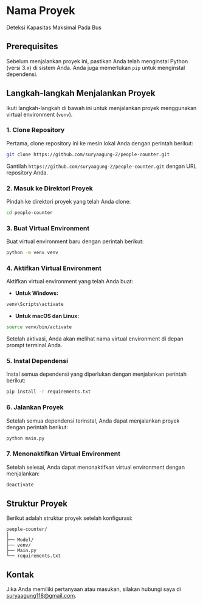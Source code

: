 # Nama Proyek

Deteksi Kapasitas Maksimal Pada Bus

## Prerequisites

Sebelum menjalankan proyek ini, pastikan Anda telah menginstal Python (versi 3.x) di sistem Anda. Anda juga memerlukan `pip` untuk menginstal dependensi.

## Langkah-langkah Menjalankan Proyek

Ikuti langkah-langkah di bawah ini untuk menjalankan proyek menggunakan virtual environment (`venv`).

### 1. Clone Repository

Pertama, clone repository ini ke mesin lokal Anda dengan perintah berikut:

```bash
git clone https://github.com/suryaagung-Z/people-counter.git
```

Gantilah `https://github.com/suryaagung-Z/people-counter.git` dengan URL repository Anda.

### 2. Masuk ke Direktori Proyek

Pindah ke direktori proyek yang telah Anda clone:

```bash
cd people-counter
```

### 3. Buat Virtual Environment

Buat virtual environment baru dengan perintah berikut:

```bash
python -m venv venv
```

### 4. Aktifkan Virtual Environment

Aktifkan virtual environment yang telah Anda buat:

- **Untuk Windows:**

```bash
venv\Scripts\activate
```

- **Untuk macOS dan Linux:**

```bash
source venv/bin/activate
```

Setelah aktivasi, Anda akan melihat nama virtual environment di depan prompt terminal Anda.

### 5. Instal Dependensi

Instal semua dependensi yang diperlukan dengan menjalankan perintah berikut:

```bash
pip install -r requirements.txt
```

### 6. Jalankan Proyek

Setelah semua dependensi terinstal, Anda dapat menjalankan proyek dengan perintah berikut:

```bash
python main.py
```

### 7. Menonaktifkan Virtual Environment

Setelah selesai, Anda dapat menonaktifkan virtual environment dengan menjalankan:

```bash
deactivate
```

## Struktur Proyek

Berikut adalah struktur proyek setelah konfigurasi:

```
people-counter/
│
├── Model/
├── venv/
├── Main.py
└── requirements.txt
```


## Kontak

Jika Anda memiliki pertanyaan atau masukan, silakan hubungi saya di [suryaagung118@gmail.com](mailto:suryaagung118@gmail.com).